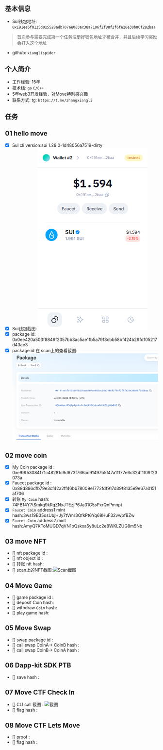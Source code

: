 ## 基本信息
- Sui钱包地址: `0x191ee5f0125d015528adb707ae083ac38a7106f2f88f2f6fe20e30b06f282baa`
> 首次参与需要完成第一个任务注册好钱包地址才被合并，并且后续学习奖励会打入这个地址
- github: `xianglispider`

## 个人简介
- 工作经验: 15年
- 技术栈: `go` `C/C++`
- 5年web3开发经验，对Move特别感兴趣
- 联系方式: tg: `https://t.me/zhangxiangli` 

## 任务

##   01 hello move  
- [x] Sui cli version:sui 1.28.0-1d48056a7519-dirty
- [x] Sui钱包截图: ![Sui钱包截图](./images/wallet.png)
- [x] package id: 0x0ee420a503f8846f2357bb3ac5ae1fb5a79f3cbb58bf424b29fd105217d43ae3
- [x] package id 在 scan上的查看截图:![Scan截图](./images/packeageID.png)

##   02 move coin
- [x] My Coin package id : 0xe99f53084f71c48281c9d673f766ac91497b5f47a11177e6c324f1f09f23073a
- [x] Faucet package id : 0x88d896dfb79e3cf42a2ff46bb78009e1772fdf917d39f8135e9e67a0151af706
- [x] 转账 `My Coin` hash: 74FB14Y7tSmkq9kRqZNxJTEzjP6Ja31G5sPxrQnPmnpt
- [x] `Faucet Coin` address1 mint hash:3ws19B35osUbjHJy7tVmr3QfkPt6Yq69HuF32vwpfBZw
- [x] `Faucet Coin` address2 mint hash:AmyQ7KToMUGD7qVN1pQskxa5y8uLc2e8WKLZUG8m5Nb

##   03 move NFT
- [] nft package id :
- [] nft object id : 
- [] 转账 nft  hash:
- [] scan上的NFT截图:![Scan截图](./images/你的图片地址)

##   04 Move Game
- [] game package id :
- [] deposit Coin hash:
- [] withdraw `Coin` hash:
- [] play game hash:

##   05 Move Swap
- [] swap package id :
- [] call swap CoinA-> CoinB  hash :
- [] call swap CoinB-> CoinA  hash :

##   06 Dapp-kit SDK PTB
- [] save hash :

##   07 Move CTF Check In
- [] CLI call 截图 : ![截图](./images/你的图片地址)
- [] flag hash :

##   08 Move CTF Lets Move
- [] proof : 
- [] flag hash :
